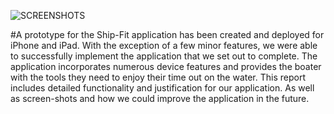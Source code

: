 ![SCREENSHOTS](https://raw.github.com/derekneil/4176mobileapp/master/Ship-Fit.png "Ship-Fit Screenshots")

#A prototype for the Ship-Fit application has been created and deployed for iPhone and iPad. With the exception of a few minor features, we were able to successfully implement the application that we set out to complete. The application incorporates numerous device features and provides the boater with the tools they need to enjoy their time out on the water. This report includes detailed functionality and justification for our application. As well as screen-shots and how we could improve the application in the future.
